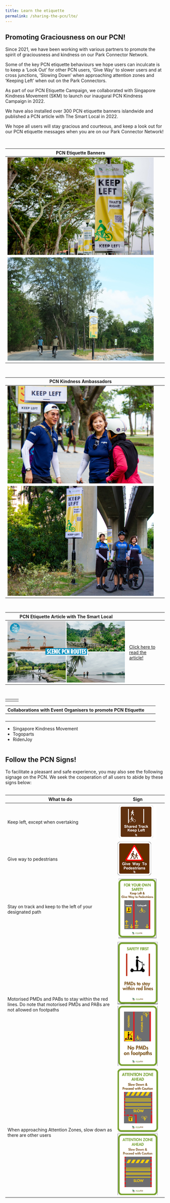 ```yaml
---
title: Learn the etiquette
permalink: /sharing-the-pcn/lte/
---
```

##   Promoting Graciousness on our PCN!

Since 2021, we have been working with various partners to promote the spirit of graciousness and kindness on our Park Connector Network.

Some of the key PCN etiquette behaviours we hope users can inculcate is to keep a ‘Look Out’ for other PCN users, ‘Give Way’ to slower users and at cross junctions, ‘Slowing Down’ when approaching attention zones and ‘Keeping Left’ when out on the Park Connectors.

As part of our PCN Etiquette Campaign, we collaborated with Singapore Kindness Movement (SKM) to launch our inaugural PCN Kindness Campaign in 2022.

We have also installed over 300 PCN etiquette banners islandwide and published a PCN article with The Smart Local in 2022.

We hope all users will stay gracious and courteous, and keep a look out for our PCN etiquette messages when you are on our Park Connector Network!

<br>

| **PCN Etiquette Banners**  |  |  |
| -------- | -------- | -------- |
|  ![](/images/etiquette%20banner%20prp2.jpeg)   |  |  |
|  ![](/images/etiquette%20banner%20otter.jpeg)  |  |  |

<br>

|  **PCN Kindness Ambassadors**  |  |  |
| -------- | -------- | -------- |
| ![](/images/pcn%20kindness%20ambassadors.jpeg)  |   |  |
| ![](/images/pcn%20kindness%20ambassadors%20mbg.jpeg)  |   |  |

<br>

| **PCN Etiquette Article with The Smart Local** |  |  |
| -------- | -------- | -------- |
|  ![](/images/tsl%20article.jpeg)  | [Click here to read the article!](https://thesmartlocal.com/read/park-connectors-singapore/)    |  |

<br>

|   |  |  |
| -------- | -------- | -------- |
 | | |




| **Collaborations with Event Organisers to promote PCN Etiquette** |  |  |
| -------- | -------- | -------- |
| <br> 
* Singapore Kindness Movement <br>
* Togoparts <br>
* RidenJoy <br> 





|  |  |  |
| -------- | -------- | -------- |

## Follow the PCN Signs!


To facilitate a pleasant and safe experience, you may also see the following signage on the PCN. We seek the cooperation of all users to abide by these signs below:
<br>
<br>

| What to do | Sign | |
| -------- | -------- | -------- |
Keep left, except when overtaking     | ![Alt text for image on Isomer site](/images/Keep%20left%20except%20when%20overtaking.png)    |
Give way to pedestrians | ![Alt text for image on Isomer site](/images/Give%20way%20to%20pedestrains.png) |
Stay on track and keep to the left of your designated path | ![Alt text for image on Isomer site](/images/For%20your%20own%20safety.png) |
Motorised PMDs and PABs to stay within the red lines. Do note that motorised PMDs and PABs are not allowed on footpaths | ![Alt text for image on Isomer site](/images/Safety%20First.png)![Alt text for image on Isomer site](/images/No%20PMDs.png) |
When approaching Attention Zones, slow down as there are other users | ![Alt text for image on Isomer site](/images/Attention%20Zone%20Ahead%201.png) ![Alt text for image on Isomer site](/images/Attention%20Zone%20Ahead%202.png) |